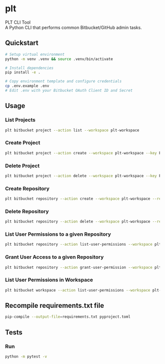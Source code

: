 # plt
PLT CLI Tool  
A Python CLI that performs common Bitbucket/GitHub admin tasks.

## Quickstart

```bash
# Setup virtual environment
python -m venv .venv && source .venv/bin/activate

# Install dependencies
pip install -e .

# Copy environment template and configure credentials
cp .env.example .env
# Edit .env with your Bitbucket OAuth Client ID and Secret
```

## Usage

### List Projects

```bash
plt bitbucket project --action list --workspace plt-workspace
```

### Create Project

```bash
plt bitbucket project --action create --workspace plt-workspace --key PLT --name "PLT Project" --is-private
```

### Delete Project

```bash
plt bitbucket project --action delete --workspace plt-workspace --key PLT
```

### Create Repository

```bash
plt bitbucket repository --action create --workspace plt-workspace --repo plt-repo --project-key PLT --is-private
```

### Delete Repository

```bash
plt bitbucket repository --action delete --workspace plt-workspace --repo plt-repo --project-key PLT
```

### List User Permissions to a given Repository

```bash
plt bitbucket repository --action list-user-permissions --workspace plt-workspace --repo plt-repo
```

### Grant User Access to a given Repository

```bash
plt bitbucket repository --action grant-user-permission --workspace plt-workspace --repo plt-repo --user-uuid "{user_uuid}" --permission write
```

### List User Permissions in Workspace

```bash
plt bitbucket workspace --action list-user-permissions --workspace plt-workspace 
```

## Recompile requirements.txt file

```bash
pip-compile --output-file=requirements.txt pyproject.toml
```

## Tests

### Run
```bash
python -m pytest -v
```